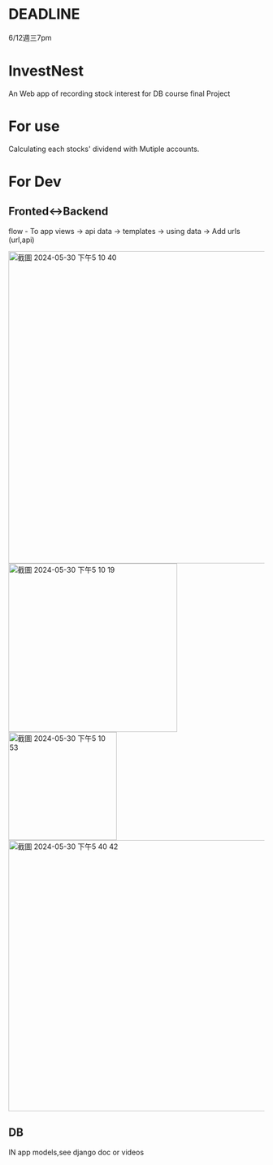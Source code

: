 # DEADLINE
6/12週三7pm
# InvestNest
An Web app of recording stock interest for DB course final Project 

# For use
Calculating each stocks' dividend with Mutiple accounts.

# For Dev
## Fronted<->Backend

flow - To app views -> api data -> templates -> using data -> Add urls (url,api)

<img width="615" alt="截圖 2024-05-30 下午5 10 40" src="https://github.com/phi622968143/InvestNest/assets/40814498/b889494b-de6a-4d69-86a6-0daa84836e50">
<img width="332" alt="截圖 2024-05-30 下午5 10 19" src="https://github.com/phi622968143/InvestNest/assets/40814498/93c8bfbf-d539-485d-bc4e-c0ec13719704">
<img width="213" alt="截圖 2024-05-30 下午5 10 53" src="https://github.com/phi622968143/InvestNest/assets/40814498/7a07b7b1-25ee-4842-816e-efe5a35fc5ed">
<img width="534" alt="截圖 2024-05-30 下午5 40 42" src="https://github.com/phi622968143/InvestNest/assets/40814498/896f643b-0e89-4a2f-baec-c18e788bf79f">

## DB

IN app models,see django doc or videos

